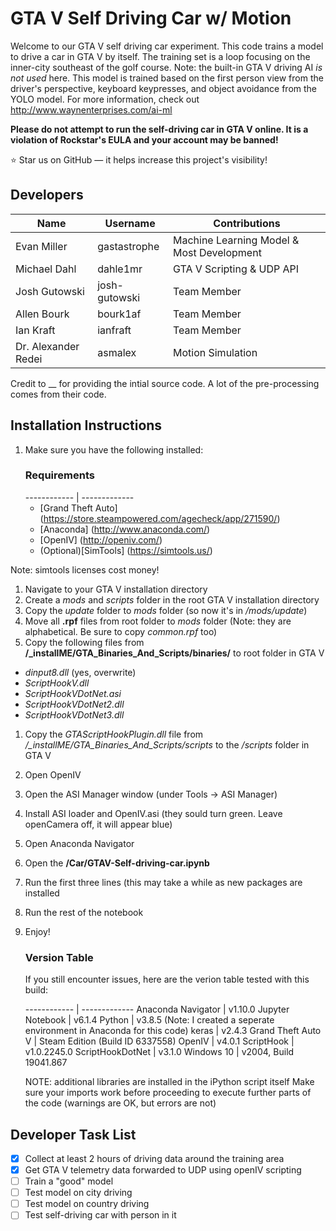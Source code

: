GTA V Self Driving Car w/ Motion
======================
Welcome to our GTA V self driving car experiment. This code trains a model to drive a car in GTA V by itself. The training set is a loop focusing on the inner-city southeast of the golf course. Note: the built-in GTA V driving AI *is not used* here. This model is trained based on the first person view from the driver's perspective, keyboard keypresses, and object avoidance from the YOLO model. For more information, check out http://www.waynenterprises.com/ai-ml

**Please do not attempt to run the self-driving car in GTA V online. It is a violation of Rockstar's EULA and your account may be banned!**

:star: Star us on GitHub — it helps increase this project's visibility!

## Developers
Name | Username | Contributions
------------ | ------------- | -------------
Evan Miller | gastastrophe | Machine Learning Model & Most Development
Michael Dahl | dahle1mr | GTA V Scripting & UDP API
Josh Gutowski | josh-gutowski | Team Member
Allen Bourk | bourk1af | Team Member
Ian Kraft | ianfraft | Team Member
Dr. Alexander Redei | asmalex | Motion Simulation

Credit to __ for providing the intial source code. A lot of the pre-processing comes from their code.

## Installation Instructions

1. Make sure you have the following installed:
	### Requirements
	------------ | -------------
	 - [Grand Theft Auto] (https://store.steampowered.com/agecheck/app/271590/)
	 - [Anaconda] (http://www.anaconda.com/)
	 - [OpenIV] (http://openiv.com/)
	 - (Optional)[SimTools] (https://simtools.us/)

Note: simtools licenses cost money!

1. Navigate to your GTA V installation directory
1. Create a *mods* and *scripts* folder in the root GTA V installation directory
1. Copy the *update* folder to *mods* folder (so now it's in */mods/update*)
1. Move all **.rpf** files from root folder to *mods* folder (Note: they are alphabetical. Be sure to copy *common.rpf* too)
1. Copy the following files from **/_installME/GTA_Binaries_And_Scripts/binaries/** to root folder in GTA V
 - *dinput8.dll* (yes, overwrite)
 - *ScriptHookV.dll*
 - *ScriptHookVDotNet.asi*
 - *ScriptHookVDotNet2.dll*
 - *ScriptHookVDotNet3.dll*
1. Copy the *GTAScriptHookPlugin.dll* file from */_installME/GTA_Binaries_And_Scripts/scripts* to the */scripts* folder in GTA V
1. Open OpenIV
1. Open the ASI Manager window (under Tools -> ASI Manager)
1. Install ASI loader and OpenIV.asi (they sould turn green. Leave openCamera off, it will appear blue)
1. Open Anaconda Navigator
1. Open the **/Car/GTAV-Self-driving-car.ipynb**
1. Run the first three lines (this may take a while as new packages are installed
1. Run the rest of the notebook
1. Enjoy!

	### Version Table
	If you still encounter issues, here are the verion table tested with this build:

	------------ | -------------
	Anaconda Navigator |  v1.10.0
	Jupyter Notebook | v6.1.4
	Python | v3.8.5 (Note: I created a seperate environment in Anaconda for this code)
	keras | v2.4.3
	Grand Theft Auto V | Steam Edition (Build ID 6337558)
	OpenIV | v4.0.1
	ScriptHook | v1.0.2245.0
	ScriptHookDotNet | v3.1.0
	Windows 10  | v2004, Build 19041.867

	NOTE: additional libraries are installed in the iPython script itself Make sure your imports work before proceeding to execute further parts of the code (warnings are OK, but errors are not)


## Developer Task List
- [x] Collect at least 2 hours of driving data around the training area
- [x] Get GTA V telemetry data forwarded to UDP using openIV scripting
- [ ] Train a "good" model
- [ ] Test model on city driving
- [ ] Test model on country driving
- [ ] Test self-driving car with person in it
